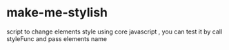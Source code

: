 # make-me-stylish
script to change elements style using core javascript , you can test it by call styleFunc and pass elements name
